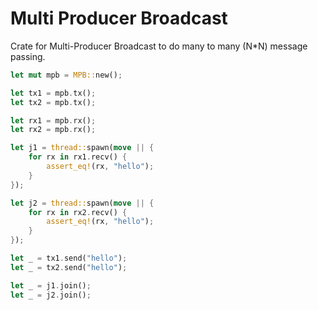 # Multi Producer Broadcast

Crate for Multi-Producer Broadcast to do many to many (N*N) message passing.

```rust
let mut mpb = MPB::new();

let tx1 = mpb.tx();
let tx2 = mpb.tx();

let rx1 = mpb.rx();
let rx2 = mpb.rx();

let j1 = thread::spawn(move || {
    for rx in rx1.recv() {
        assert_eq!(rx, "hello");
    }
});

let j2 = thread::spawn(move || {
    for rx in rx2.recv() {
        assert_eq!(rx, "hello");
    }
});

let _ = tx1.send("hello");
let _ = tx2.send("hello");

let _ = j1.join();
let _ = j2.join();
```
